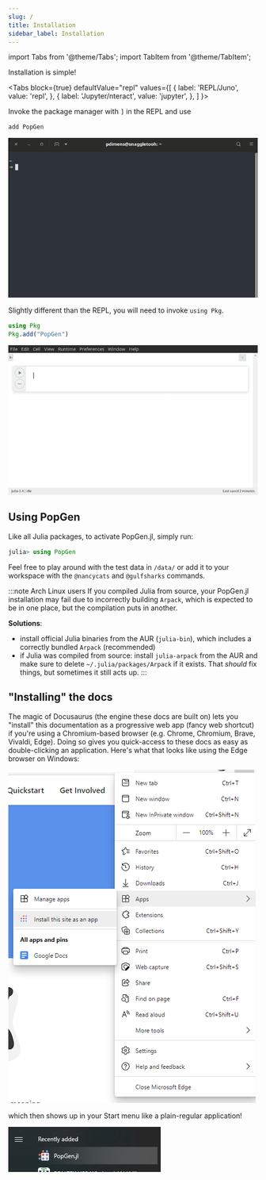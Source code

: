 ```yaml
---
slug: /
title: Installation
sidebar_label: Installation
---
```

import Tabs from '@theme/Tabs';
import TabItem from '@theme/TabItem';

Installation is simple!

<Tabs
  block={true}
  defaultValue="repl"
  values={[
    { label: 'REPL/Juno', value: 'repl', },
    { label: 'Jupyter/nteract', value: 'jupyter', },
  ]
}>
<TabItem value="repl">

Invoke the package manager with `]` in the REPL and use

```julia
add PopGen
```

*![install](/img/install_repl.gif)*

</TabItem>
<TabItem value="jupyter">

Slightly different than the REPL, you will need to invoke `using Pkg`.

```julia
using Pkg
Pkg.add("PopGen")
```

*![install](/img/install_jupyter.gif)*

</TabItem>
</Tabs>

## Using PopGen

Like all Julia packages, to activate PopGen.jl, simply run:

```julia
julia> using PopGen
```

Feel free to play around with the test data in `/data/` or add it to your workspace with the `@nancycats` and `@gulfsharks` commands.


:::note Arch Linux users
If you compiled Julia from source, your PopGen.jl installation may fail due to incorrectly building `Arpack`, which is expected to be in one place, but the compilation puts in another.

**Solutions**:

- install official Julia binaries from the AUR (`julia-bin`), which includes a correctly bundled `Arpack` (recommended)
- if Julia was compiled from source: install `julia-arpack` from the AUR and make sure to delete `~/.julia/packages/Arpack` if it exists. That *should* fix things, but sometimes it still acts up.
:::

## "Installing" the docs
The magic of Docusaurus (the engine these docs are built on) lets you "install" this documentation as a progressive web app (fancy web shortcut) if you're using a Chromium-based browser (e.g. Chrome, Chromium, Brave, Vivaldi, Edge). Doing so gives you quick-access to these docs as easy as double-clicking an application. Here's what that looks like using the Edge browser on Windows:

![edge_pwa](/img/pwa_screenshot.png)

which then shows up in your Start menu like a plain-regular application!

![pwa_app](/img/pwa_icon.png)
